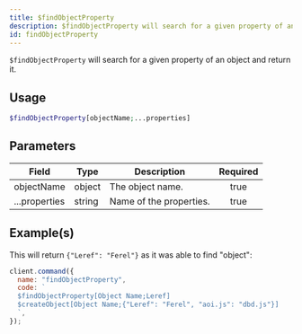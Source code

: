 ```yaml
---
title: $findObjectProperty
description: $findObjectProperty will search for a given property of an object and return it.
id: findObjectProperty
---
```


`$findObjectProperty` will search for a given property of an object and return it.

## Usage

```php
$findObjectProperty[objectName;...properties]
```

## Parameters

| Field         | Type   | Description             | Required |
| ------------- | ------ | ----------------------- | :------: |
| objectName    | object | The object name.        |   true   |
| ...properties | string | Name of the properties. |   true   |

## Example(s)

This will return `{"Leref": "Ferel"}` as it was able to find "object":

```javascript
client.command({
  name: "findObjectProperty",
  code: `
  $findObjectProperty[Object Name;Leref]
  $createObject[Object Name;{"Leref": "Ferel", "aoi.js": "dbd.js"}]
  `,
});
```

